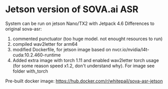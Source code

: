 # Jetson version of SOVA.ai ASR

System can be run on jetson Nano/TX2 with Jetpack 4.6
Differences to original sova-asr:
1) commented punctuator (too huge model. not enought resources to run)
2) compiled wav2letter for arm64
3) modified Dockerfile, for jetson image based on nvcr.io/nvidia/l4t-cuda:10.2.460-runtime
4) Added extra image with torch 1.11 and enabled wav2letter torch usage (for some reason speed x1.2, don't understand why). For image see folder with_torch

Pre-built docker image: https://hub.docker.com/r/whitepail/sova-asr-jetson
